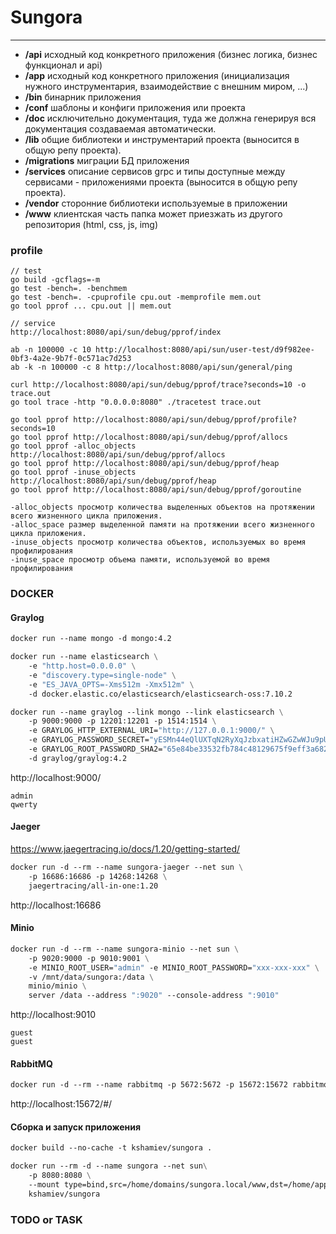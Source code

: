 # Sungora
---

- **/api**
  исходный код конкретного приложения (бизнес логика, бизнес функционал и api)
- **/app**
  исходный код конкретного приложения (инициализация нужного инструментария, взаимодействие с внешним миром, ...)
- **/bin**
  бинарник приложения
- **/conf**
  шаблоны и конфиги приложения или проекта
- **/doc**
  исключительно документация, туда же должна генерируя вся документация создаваемая автоматически.
- **/lib**
  общие библиотеки и инструментарий проекта (выносится в общую репу проекта).
- **/migrations**
  миграции БД приложения
- **/services**
  описание сервисов grpc и типы доступные между сервисами - приложениями проекта (выносится в общую репу проекта).
- **/vendor**
  сторонние библиотеки используемые в приложении
- **/www**
  клиентская часть папка может приезжать из другого репозитория (html, css, js, img)

### profile

    // test
    go build -gcflags=-m
    go test -bench=. -benchmem
    go test -bench=. -cpuprofile cpu.out -memprofile mem.out
    go tool pprof ... cpu.out || mem.out

    // service
    http://localhost:8080/api/sun/debug/pprof/index

    ab -n 100000 -c 10 http://localhost:8080/api/sun/user-test/d9f982ee-0bf3-4a2e-9b7f-0c571ac7d253
    ab -k -n 100000 -c 8 http://localhost:8080/api/sun/general/ping

    curl http://localhost:8080/api/sun/debug/pprof/trace?seconds=10 -o trace.out
    go tool trace -http "0.0.0.0:8080" ./tracetest trace.out

    go tool pprof http://localhost:8080/api/sun/debug/pprof/profile?seconds=10
    go tool pprof http://localhost:8080/api/sun/debug/pprof/allocs
    go tool pprof -alloc_objects http://localhost:8080/api/sun/debug/pprof/allocs
    go tool pprof http://localhost:8080/api/sun/debug/pprof/heap
    go tool pprof -inuse_objects http://localhost:8080/api/sun/debug/pprof/heap
    go tool pprof http://localhost:8080/api/sun/debug/pprof/goroutine

    -alloc_objects просмотр количества выделенных объектов на протяжении всего жизненного цикла приложения.
    -alloc_space размер выделенной памяти на протяжении всего жизненного цикла приложения.
    -inuse_objects просмотр количества объектов, используемых во время профилирования
    -inuse_space просмотр объема памяти, используемой во время профилирования

### DOCKER

#### Graylog

```dockerfile
docker run --name mongo -d mongo:4.2

docker run --name elasticsearch \
    -e "http.host=0.0.0.0" \
    -e "discovery.type=single-node" \
    -e "ES_JAVA_OPTS=-Xms512m -Xmx512m" \
    -d docker.elastic.co/elasticsearch/elasticsearch-oss:7.10.2

docker run --name graylog --link mongo --link elasticsearch \
    -p 9000:9000 -p 12201:12201 -p 1514:1514 \
    -e GRAYLOG_HTTP_EXTERNAL_URI="http://127.0.0.1:9000/" \
    -e GRAYLOG_PASSWORD_SECRET="yESMn44eQlUXTqN2RyXqJzbxatiHZwGZwWJu9pUHNOQAQQm1NmKiQwtk7l5u6pC0m7ub6ilyFh0YqepA9" \
    -e GRAYLOG_ROOT_PASSWORD_SHA2="65e84be33532fb784c48129675f9eff3a682b27168c0ea744b2cf58ee02337c5" \
    -d graylog/graylog:4.2
```

http://localhost:9000/

    admin
    qwerty

#### Jaeger

https://www.jaegertracing.io/docs/1.20/getting-started/

```dockerfile
docker run -d --rm --name sungora-jaeger --net sun \
    -p 16686:16686 -p 14268:14268 \
    jaegertracing/all-in-one:1.20
```

http://localhost:16686

#### Minio

```dockerfile
docker run -d --rm --name sungora-minio --net sun \
    -p 9020:9000 -p 9010:9001 \
    -e MINIO_ROOT_USER="admin" -e MINIO_ROOT_PASSWORD="xxx-xxx-xxx" \
    -v /mnt/data/sungora:/data \
    minio/minio \
    server /data --address ":9020" --console-address ":9010"
```

http://localhost:9010

    guest
    guest

#### RabbitMQ

```dockerfile
docker run -d --rm --name rabbitmq -p 5672:5672 -p 15672:15672 rabbitmq:3.9-management
```

http://localhost:15672/#/

#### Сборка и запуск приложения

```dockerfile
docker build --no-cache -t kshamiev/sungora .

docker run --rm -d --name sungora --net sun\
    -p 8080:8080 \
    --mount type=bind,src=/home/domains/sungora.local/www,dst=/home/app/www \
    kshamiev/sungora
```

### TODO or TASK
